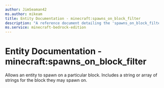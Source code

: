 ```yaml
---
author: JimSeaman42
ms.author: mikeam
title: Entity Documentation - minecraft:spawns_on_block_filter
description: "A reference document detailing the 'spawns_on_block_filter' entity filter"
ms.service: minecraft-bedrock-edition
---
```


# Entity Documentation - minecraft:spawns_on_block_filter

Allows an entity to spawn on a particular block. Includes a string or array of strings for the block they may spawn on.
